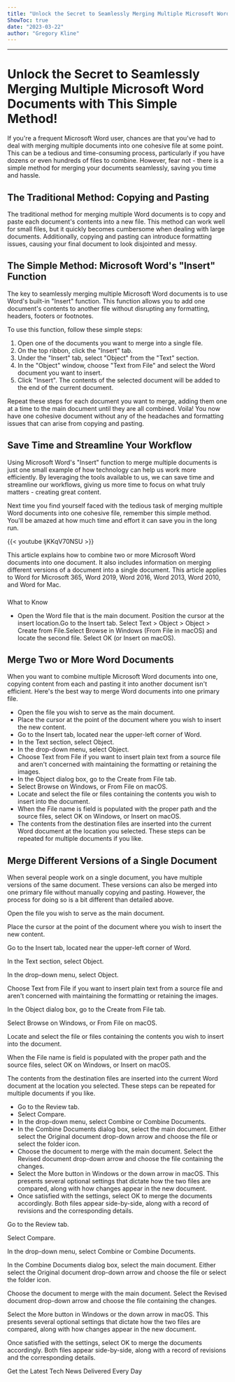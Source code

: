 ```yaml
---
title: "Unlock the Secret to Seamlessly Merging Multiple Microsoft Word Documents with This Simple Method!"
ShowToc: true 
date: "2023-03-22"
author: "Gregory Kline"
---
```

*****
# Unlock the Secret to Seamlessly Merging Multiple Microsoft Word Documents with This Simple Method!

If you're a frequent Microsoft Word user, chances are that you've had to deal with merging multiple documents into one cohesive file at some point. This can be a tedious and time-consuming process, particularly if you have dozens or even hundreds of files to combine. However, fear not - there is a simple method for merging your documents seamlessly, saving you time and hassle.

## The Traditional Method: Copying and Pasting

The traditional method for merging multiple Word documents is to copy and paste each document's contents into a new file. This method can work well for small files, but it quickly becomes cumbersome when dealing with large documents. Additionally, copying and pasting can introduce formatting issues, causing your final document to look disjointed and messy.

## The Simple Method: Microsoft Word's "Insert" Function

The key to seamlessly merging multiple Microsoft Word documents is to use Word's built-in "Insert" function. This function allows you to add one document's contents to another file without disrupting any formatting, headers, footers or footnotes.

To use this function, follow these simple steps:

1. Open one of the documents you want to merge into a single file.
2. On the top ribbon, click the "Insert" tab.
3. Under the "Insert" tab, select "Object" from the "Text" section.
4. In the "Object" window, choose "Text from File" and select the Word document you want to insert.
5. Click "Insert". The contents of the selected document will be added to the end of the current document.

Repeat these steps for each document you want to merge, adding them one at a time to the main document until they are all combined. Voila! You now have one cohesive document without any of the headaches and formatting issues that can arise from copying and pasting.

## Save Time and Streamline Your Workflow

Using Microsoft Word's "Insert" function to merge multiple documents is just one small example of how technology can help us work more efficiently. By leveraging the tools available to us, we can save time and streamline our workflows, giving us more time to focus on what truly matters - creating great content.

Next time you find yourself faced with the tedious task of merging multiple Word documents into one cohesive file, remember this simple method. You'll be amazed at how much time and effort it can save you in the long run.

{{< youtube ljKKqV70NSU >}} 




This article explains how to combine two or more Microsoft Word documents into one document. It also includes information on merging different versions of a document into a single document. This article applies to Word for Microsoft 365, Word 2019, Word 2016, Word 2013, Word 2010, and Word for Mac.

 
### 
What to Know
 
- Open the Word file that is the main document. Position the cursor at the insert location.Go to the Insert tab. Select Text > Object > Object > Create from File.Select Browse in Windows (From File in macOS) and locate the second file. Select OK (or Insert on macOS).

 
##   Merge Two or More Word Documents   
 

When you want to combine multiple Microsoft Word documents into one, copying content from each and pasting it into another document isn't efficient. Here's the best way to merge Word documents into one primary file.

 
- Open the file you wish to serve as the main document.
 - Place the cursor at the point of the document where you wish to insert the new content.
 - Go to the Insert tab, located near the upper-left corner of Word.
 - In the Text section, select Object.
 - In the drop-down menu, select Object.
 - Choose Text from File if you want to insert plain text from a source file and aren't concerned with maintaining the formatting or retaining the images.
 - In the Object dialog box, go to the Create from File tab.
 - Select Browse on Windows, or From File on macOS.
 - Locate and select the file or files containing the contents you wish to insert into the document.
 - When the File name is field is populated with the proper path and the source files, select OK on Windows, or Insert on macOS.
 - The contents from the destination files are inserted into the current Word document at the location you selected. These steps can be repeated for multiple documents if you like.

 
##   Merge Different Versions of a Single Document  
 

When several people work on a single document, you have multiple versions of the same document. These versions can also be merged into one primary file without manually copying and pasting. However, the process for doing so is a bit different than detailed above.

 

Open the file you wish to serve as the main document.

 

Place the cursor at the point of the document where you wish to insert the new content.

 

Go to the Insert tab, located near the upper-left corner of Word.

 

In the Text section, select Object.

 

In the drop-down menu, select Object.

 
Choose Text from File if you want to insert plain text from a source file and aren't concerned with maintaining the formatting or retaining the images.
 

In the Object dialog box, go to the Create from File tab.

 

Select Browse on Windows, or From File on macOS.

 

Locate and select the file or files containing the contents you wish to insert into the document.

 

When the File name is field is populated with the proper path and the source files, select OK on Windows, or Insert on macOS.

 

The contents from the destination files are inserted into the current Word document at the location you selected. These steps can be repeated for multiple documents if you like.

 
- Go to the Review tab.
 - Select Compare.
 - In the drop-down menu, select Combine or Combine Documents.
 - In the Combine Documents dialog box, select the main document. Either select the Original document drop-down arrow and choose the file or select the folder icon.
 - Choose the document to merge with the main document. Select the Revised document drop-down arrow and choose the file containing the changes.
 - Select the More button in Windows or the down arrow in macOS. This presents several optional settings that dictate how the two files are compared, along with how changes appear in the new document.
 - Once satisfied with the settings, select OK to merge the documents accordingly. Both files appear side-by-side, along with a record of revisions and the corresponding details.

 

Go to the Review tab.

 

Select Compare.

 

In the drop-down menu, select Combine or Combine Documents. 

 

In the Combine Documents dialog box, select the main document. Either select the Original document drop-down arrow and choose the file or select the folder icon.

 

Choose the document to merge with the main document. Select the Revised document drop-down arrow and choose the file containing the changes. 

 

Select the More button in Windows or the down arrow in macOS. This presents several optional settings that dictate how the two files are compared, along with how changes appear in the new document.

 

Once satisfied with the settings, select OK to merge the documents accordingly. Both files appear side-by-side, along with a record of revisions and the corresponding details.

 

Get the Latest Tech News Delivered Every Day




